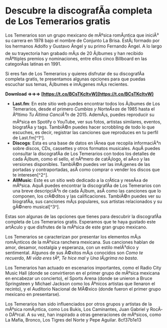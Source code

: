 
 
# Descubre la discografÃ­a completa de Los Temerarios gratis
 
Los Temerarios son un grupo mexicano de mÃºsica romÃ¡ntica que iniciÃ³ su carrera en 1978 bajo el nombre de Conjunto La Brisa. EstÃ¡ formado por los hermanos Adolfo y Gustavo Ãngel y su primo Fernando Ãngel. A lo largo de su trayectoria han grabado mÃ¡s de 20 Ã¡lbumes y han recibido mÃºltiples premios y nominaciones, entre ellos cinco Billboard en las categorÃ­as latinas en 1991.
 
Si eres fan de Los Temerarios y quieres disfrutar de su discografÃ­a completa gratis, te presentamos algunas opciones para que puedas escuchar sus temas, Ã¡lbumes e imÃ¡genes mÃ¡s recientes.
 
**Download ⇒⇒⇒ [https://t.co/BCsTKcItvW](https://t.co/BCsTKcItvW)**


 
- **Last.fm**: En este sitio web puedes encontrar todos los Ã¡lbumes de Los Temerarios, desde el primero *Cumbias y NorteÃ±as* de 1985 hasta el Ãºltimo *Tu Ãltima CanciÃ³n* de 2015. AdemÃ¡s, puedes reproducir su mÃºsica en Spotify o YouTube, ver sus fotos, artistas similares, eventos, biografÃ­a y tags. TambiÃ©n puedes hacer scrobbling de todo lo que escuches, es decir, registrar las canciones que reproduces en tu perfil de Last.fm[^1^].
- **Discogs**: Esta es una base de datos en lÃ­nea que recopila informaciÃ³n sobre discos, CDs, cassettes y otros formatos musicales. AquÃ­ puedes consultar la discografÃ­a de Los Temerarios con todos los detalles de cada Ã¡lbum, como el sello, el nÃºmero de catÃ¡logo, el aÃ±o y las versiones disponibles. TambiÃ©n puedes ver las imÃ¡genes de las portadas y contraportadas, asÃ­ como comprar o vender los discos que te interesen[^2^].
- **AllMusic**: Este es un sitio web dedicado a la crÃ­tica y reseÃ±a de mÃºsica. AquÃ­ puedes encontrar la discografÃ­a de Los Temerarios con una breve descripciÃ³n de cada Ã¡lbum, asÃ­ como las canciones que lo componen, los crÃ©ditos y las calificaciones. TambiÃ©n puedes ver su biografÃ­a, sus canciones mÃ¡s populares, sus artistas relacionados y su gÃ©nero musical[^3^].

Estas son algunas de las opciones que tienes para descubrir la discografÃ­a completa de Los Temerarios gratis. Esperamos que te haya gustado este artÃ­culo y que disfrutes de la mÃºsica de este gran grupo mexicano.
  
Los Temerarios se caracterizan por presentar los elementos mÃ¡s romÃ¡nticos de la mÃºsica ranchera mexicana. Sus canciones hablan de amor, desamor, nostalgia y esperanza, con un estilo melÃ³dico y sentimental. Algunos de sus Ã©xitos mÃ¡s conocidos son *Como te recuerdo*, *Mi vida eres tÃº*, *Te hice mal* y *Una lÃ¡grima no basta*.
 
Los Temerarios han actuado en escenarios importantes, como el Radio City Music Hall (donde se convirtieron en el primer grupo de mÃºsica mexicana en encabezar un concierto), el Sports Arena (donde se unieron a Bruce Springsteen y Michael Jackson como los Ãºnicos artistas que llenaron el recinto), y el Auditorio Nacional de MÃ©xico (donde fueron el primer grupo mexicano en presentarse).
 
Los Temerarios han sido influenciados por otros grupos y artistas de la mÃºsica romÃ¡ntica, como Los Bukis, Los Caminantes, Juan Gabriel y RocÃ­o DÃºrcal. A su vez, han inspirado a otras generaciones de mÃºsicos, como La Mafia, Bronco, Los Tigres del Norte y Pepe Aguilar.
 8cf37b1e13
 
